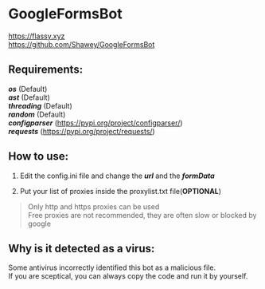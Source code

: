 # GoogleFormsBot
https://flassy.xyz  
https://github.com/Shawey/GoogleFormsBot

## Requirements: ##
***os*** (Default)  
***ast*** (Default)  
***threading*** (Default)  
***random*** (Default)  
***configparser*** (https://pypi.org/project/configparser/)  
***requests*** (https://pypi.org/project/requests/)

## How to use: ##

1. Edit the config.ini file and change the ***url*** and the ***formData***

3. Put your list of proxies inside the proxylist.txt file(**OPTIONAL**)

>Only http and https proxies can be used  
>Free proxies are not recommended, they are often slow or blocked by google

## Why is it detected as a virus: ##
Some antivirus incorrectly identified this bot as a malicious file.  
If you are sceptical, you can always copy the code and run it by yourself.
